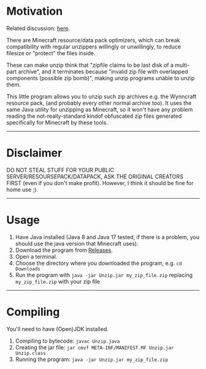 # Motivation

Related discussion: [here](https://www.spigotmc.org/threads/make-a-resource-pack-corrupted-to-protect-it-like-originalrealm.487709/).

There are Minecraft resource/data pack optimizers, which can break compatibility with regular unzippers willingly or unwillingly, to reduce filesize or "protect" the files inside.

These can make unzip think that "zipfile claims to be last disk of a multi-part archive", and it terminates because "invalid zip file with overlapped components (possible zip bomb)", making unzip programs unable to unzip them.

This little program allows you to unzip such zip archives e.g. the Wynncraft resource pack, (and probably every other normal archive too). It uses the same Java utility for unzipping as Minecraft, so it won't have any problem reading the not-really-standard kindof obfuscated zip files generated specifically for Minecraft by these tools.

---
# Disclaimer

DO NOT STEAL STUFF FOR YOUR PUBLIC SERVER/RESOURSEPACK/DATAPACK, ASK THE ORIGINAL CREATORS FIRST (even if you don't make profit). However, I think it should be fine for home use ;).

---
# Usage

1. Have Java installed (Java 8 and Java 17 tested, if there is a problem, you should use the java version that Minecraft uses).
1. Download the program from [Releases](https://github.com/4321ba/PackSquash_Unzipper/releases).
1. Open a terminal.
1. Choose the directory where you downloaded the program, e.g. `cd Downloads`
1. Run the program with `java -jar Unzip.jar my_zip_file.zip` replacing `my_zip_file.zip` with your zip file

---
# Compiling

You'll need to have (Open)JDK installed.

1. Compiling to bytecode: `javac Unzip.java`
1. Creating the jar file: `jar cmvf META-INF/MANIFEST.MF Unzip.jar Unzip.class`
1. Running the program: `java -jar Unzip.jar my_zip_file.zip`
